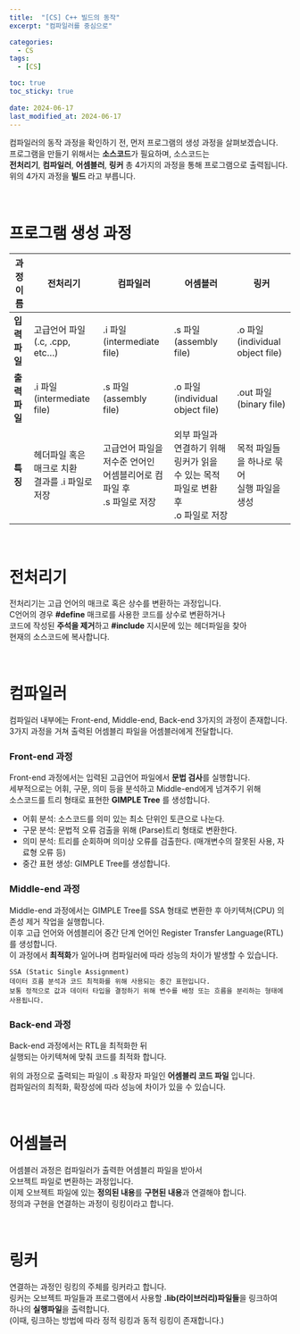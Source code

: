 ```yaml
---
title:  "[CS] C++ 빌드의 동작"
excerpt: "컴파일러를 중심으로"

categories:
  - CS
tags:
  - [CS]

toc: true
toc_sticky: true
 
date: 2024-06-17
last_modified_at: 2024-06-17
---
```


컴파일러의 동작 과정을 확인하기 전, 먼저 프로그램의 생성 과정을 살펴보겠습니다.  
프로그램을 만들기 위해서는 **소스코드**가 필요하며, 소스코드는  
**전처리기**, **컴파일러**, **어셈블러**, **링커** 총 4가지의 과정을 통해 프로그램으로 출력됩니다.  
위의 4가지 과정을 **빌드** 라고 부릅니다.  

<br/>

# 프로그램 생성 과정
| **과정 이름** | **전처리기** | **컴파일러** | **어셈블러** | **링커** |
| --- | --- | --- | --- | --- |
| **입력 파일** | 고급언어 파일<br/>(.c, .cpp, etc…) | .i 파일<br/>(intermediate file) | .s 파일<br/>(assembly file) | .o 파일<br/>(individual object file) |
| **출력 파일** | .i 파일<br/>(intermediate file) | .s 파일<br/>(assembly file) | .o 파일<br/>(individual object file) | .out 파일<br/>(binary file) |
| **특징** | 헤더파일 혹은 매크로 치환<br/>결과를 .i 파일로 저장 | 고급언어 파일을 저수준 언어인<br/>어셈블리어로 컴파일 후<br/>.s 파일로 저장 | 외부 파일과 연결하기 위해<br/>링커가 읽을 수 있는 목적파일로 변환 후<br/>.o 파일로 저장 | 목적 파일들을 하나로 묶어<br/>실행 파일을 생성 |

<br/>

# 전처리기
전처리기는 고급 언어의 매크로 혹은 상수를 변환하는 과정입니다.  
C언어의 경우 **#define** 매크로를 사용한 코드를 상수로 변환하거나  
코드에 작성된 **주석을 제거**하고 **#include** 지시문에 있는 헤더파일을 찾아  
현재의 소스코드에 복사합니다.  

<br/>

# 컴파일러
컴파일러 내부에는 Front-end, Middle-end, Back-end 3가지의 과정이 존재합니다.  
3가지 과정을 거쳐 출력된 어셈블리 파일을 어셈블러에게 전달합니다.  

### Front-end 과정
Front-end 과정에서는 입력된 고급언어 파일에서 **문법 검사**를 실행합니다.  
세부적으로는 어휘, 구문, 의미 등을 분석하고 Middle-end에게 넘겨주기 위해  
소스코드를 트리 형태로 표현한 **GIMPLE Tree** 를 생성합니다.  
* 어휘 분석: 소스코드를 의미 있는 최소 단위인 토큰으로 나눈다.
* 구문 분석: 문법적 오류 검출을 위해 (Parse)트리 형태로 변환한다.
* 의미 분석: 트리를 순회하며 의미상 오류를 검출한다. (매개변수의 잘못된 사용, 자료형 오류 등)
* 중간 표현 생성: GIMPLE Tree를 생성합니다.

### Middle-end 과정
Middle-end 과정에서는 GIMPLE Tree를 SSA 형태로 변환한 후 아키텍쳐(CPU) 의존성 제거 작업을 실행합니다.  
이후 고급 언어와 어셈블리어 중간 단계 언어인 Register Transfer Language(RTL)를 생성합니다.  
이 과정에서 **최적화**가 일어나며 컴파일러에 따라 성능의 차이가 발생할 수 있습니다.  

```
SSA (Static Single Assignment)
데이터 흐름 분석과 코드 최적화를 위해 사용되는 중간 표현입니다.  
보통 정적으로 값과 데이터 타입을 결정하기 위해 변수를 배정 또는 흐름을 분리하는 형태에 사용됩니다.
```

### Back-end 과정
Back-end 과정에서는 RTL을 최적화한 뒤  
실행되는 아키텍쳐에 맞춰 코드를 최적화 합니다.  

위의 과정으로 출력되는 파일이 .s 확장자 파일인 **어셈블리 코드 파일** 입니다.  
컴파일러의 최적화, 확장성에 따라 성능에 차이가 있을 수 있습니다.  

<br/>

# 어셈블러
어셈블러 과정은 컴파일러가 출력한 어셈블리 파일을 받아서  
오브젝트 파일로 변환하는 과정입니다.  
이제 오브젝트 파일에 있는 **정의된 내용**를 **구현된 내용**과 연결해야 합니다.  
정의과 구현을 연결하는 과정이 링킹이라고 합니다.  

<br/>

# 링커
연결하는 과정인 링킹의 주체를 링커라고 합니다.  
링커는 오브젝트 파일들과 프로그램에서 사용할 **.lib(라이브러리)파일들**을 링크하여  
하나의 **실행파일**을 출력합니다.  
(이때, 링크하는 방법에 따라 정적 링킹과 동적 링킹이 존재합니다.)
